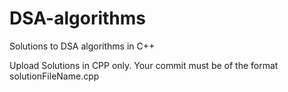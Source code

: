 # DSA-algorithms
Solutions to DSA algorithms in C++

Upload Solutions in CPP only. Your commit must be of the format solutionFileName.cpp
